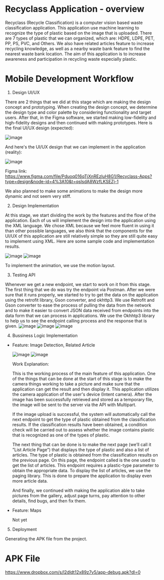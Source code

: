 # Recyclass Application - overview
Recyclass (Recycle Classification) is a computer vision based waste classification application. This application use machine learning to recognize the type of plastic based on the image that is uploaded. There are 7 types of plastic that we can organized, which are: HDPE, LDPE, PET, PP, PS, PVC, and Others. We also have related articles feature to increase recycling knowledge, as well as a nearby waste bank feature to find the nearest waste bank location. The aim of this application is to increase awareness and participation in recycling waste especially plastic.

# Mobile Development Workflow
1. Design UI/UX
   
There are 2 things that we did at this stage which are making the design concept and prototyping. When creating the design concept, we determine the design type and color palette by considering functionality and target users. After that, in the Figma software, we started making low-fidelity and high-fidelity designs and then continued with making prototypes. Here is the final UI/UX design (expected):

![image](https://github.com/imyanuarginting/Recyclass/assets/128117129/25a64687-0a16-45d4-8c7b-7de05d5221ec)



And here's the UI/UX design that we can implement in the application (reality):

![image](https://github.com/imyanuarginting/Recyclass/assets/128117129/881cf8ef-7de7-4032-9c11-39abb38df747)


Figma link: https://www.figma.com/file/Pduoq016qTjXnREzluH8G1/Recyclass-Apps?type=design&node-id=4%3A10&t=qslsdA8WzfLKSEZj-1

We also planned to make some animations to make the design more dynamic and not seem very stiff.


2. Design Implementation
   
At this stage, we start dividing the work by the features and the flow of the application. Each of us will implement the design into the application using the XML language. We chose XML because we feel more fluent in using it than other possible languages, we also think that the components for the UI/UX of this application are still relatively simple so they are still quite easy to implement using XML. Here are some sample code and implementation results.

![image](https://github.com/imyanuarginting/Recyclass/assets/128117129/abfcfaee-f6c3-4714-b6a3-fb8ac31b5118)
![image](https://github.com/imyanuarginting/Recyclass/assets/128117129/103caf23-328c-4add-8746-187d92cd61bf)

To implement the animation, we use the motion layout.

3. Testing API
   
Whenever we get a new endpoint, we start to work on it from this stage. The first thing that we do was try the endpoint via Postman. After we were sure that it runs properly, we started to try to get the data on the application using the retrofit library, Gson converter, and okhttp3. We use Retrofit and Gson converter to ease the process of pulling the data from the network and to make it easier to convert JSON data received from endpoints into the data form that we can process in applications. We use the Okhhtp3 library to help us to see the endpoint calling process and the response that is given.
![image](https://github.com/imyanuarginting/Recyclass/assets/128117129/6e9d39f5-e0bb-40f5-9fc1-ce203010a455)
![image](https://github.com/imyanuarginting/Recyclass/assets/128117129/a21b3d0a-c7ce-4211-8a2b-ae0a1a65ab64)
![image](https://github.com/imyanuarginting/Recyclass/assets/128117129/3819e914-a21e-4863-b7f9-118c7dd48e7e)

4. Bussiness Logic Implementation
   
 - Feature: Image Detection, Related Article
   
   ![image](https://github.com/imyanuarginting/Recyclass/assets/128117129/7dd72a92-665e-482a-aa9b-3509d8ca45f2)
   ![image](https://github.com/imyanuarginting/Recyclass/assets/128117129/6858e458-30a7-43ec-9301-409edf5a9651)

   Work Explanation:
   
   This is the working process of the main feature of this application. One of the things that can be done at the start of this stage is to make the          camera things working to take a picture and make sure that the application can get the result and then display it. This application utilizes the camera    application of the user's device (Intent camera). After the image has been successfully retrieved and stored as a temporary file, the image will be        sent to the server via the API with Multipart.
   
   If the image upload is successful, the system will automatically call the next endpoint to get the type of plastic obtained from the classification        results. If the classification results have been obtained, a condition check will be carried out to assess whether the image contains plastic that is      recognized as one of the types of plastic.
   
   The next thing that can be done is to make the next page (we’ll call it ”List Article Page”) that displays the type of plastic and also a list of       
   articles. The type of plastic is obtained from the classification results on the previous page. On this page, the endpoint called is the one used to       get the list of articles. This endpoint requires a plastic-type parameter to obtain the appropriate data. To display the list of articles, we use the      paging library. This is done to prepare the application to display even more article data.
   
   And finally, we continued with making the application able to take pictures from the gallery, adjust page turns, pay attention to other                 
   details, find bugs, and then fix them.

- Feature: Maps
  
  Not yet

5. Deployment
   
Generating the APK file from the project.

# APK File

https://www.dropbox.com/s/l2dldt12x89z7v5/app-debug.apk?dl=0
